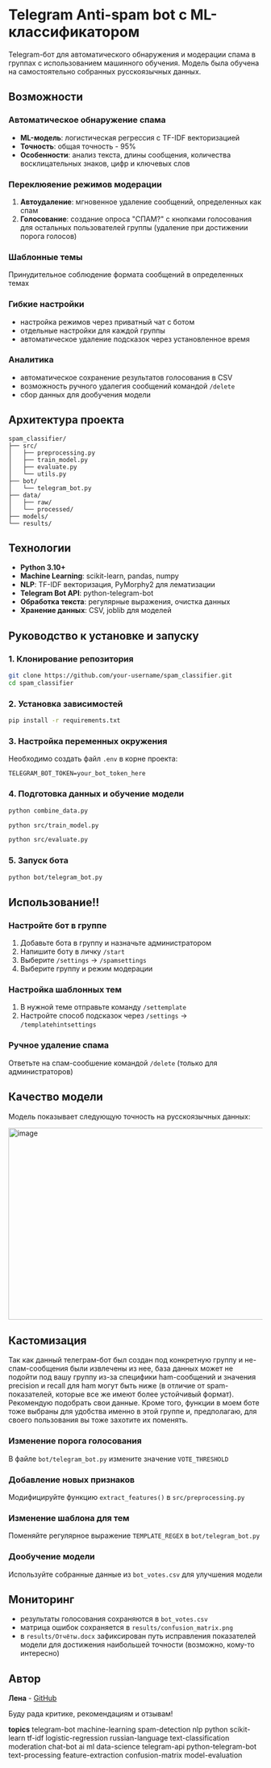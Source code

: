 # Telegram Anti-spam bot с ML-классификатором
Telegram-бот для автоматического обнаружения и модерации спама в группах с использованием машинного обучения. Модель была обучена на самостоятельно собранных русскоязычных данных.

## Возможности

### Автоматическое обнаружение спама
- **ML-модель**: логистическая регрессия с TF-IDF векторизацией
- **Точность**: общая точность - 95%
- **Особенности**: анализ текста, длины сообщения, количества восклицательных знаков, цифр и ключевых слов
### Переклюяение режимов модерации
1. **Автоудаление**: мгновенное удаление сообщений, определенных как спам
2. **Голосование**: создание опроса "СПАМ?" с кнопками голосования для остальных пользователей группы (удаление при достижении порога голосов)
### Шаблонные темы
Принудительное соблюдение формата сообщений в определенных темах
### Гибкие настройки
- настройка режимов через приватный чат с ботом
- отдельные настройки для каждой группы
- автоматическое удаление подсказок через  установленное время
### Аналитика
- автоматическое сохранение результатов голосования в CSV
- возможность ручного удалегия сообщений командой `/delete`
- сбор данных для дообучения модели


## Архитектура проекта

```
spam_classifier/
├── src/
│   ├── preprocessing.py
│   ├── train_model.py
│   ├── evaluate.py
│   └── utils.py
├── bot/
│   └── telegram_bot.py
├── data/
│   ├── raw/
│   └── processed/
├── models/ 
└── results/
```


## Технологии

- **Python 3.10+**
- **Machine Learning**: scikit-learn, pandas, numpy
- **NLP**: TF-IDF векторизация, PyMorphy2 для лематизации
- **Telegram Bot API**: python-telegram-bot
- **Обработка текста**: регулярные выражения, очистка данных
- **Хранение данных**: CSV, joblib для моделей


## Руководство к установке и запуску

### 1. Клонирование репозитория
```bash
git clone https://github.com/your-username/spam_classifier.git
cd spam_classifier
```
### 2. Установка зависимостей
```bash
pip install -r requirements.txt
```
### 3. Настройка переменных окружения
Необходимо создать файл `.env` в корне проекта:
```
TELEGRAM_BOT_TOKEN=your_bot_token_here
```
### 4. Подготовка данных и обучение модели
```bash
python combine_data.py

python src/train_model.py

python src/evaluate.py
```
### 5. Запуск бота
```bash
python bot/telegram_bot.py
```

## Использование!!

### Настройте бот в группе
1. Добавьте бота в группу и назначьте администратором
2. Напишите боту в личку `/start`
3. Выберите `/settings` → `/spamsettings`
4. Выберите группу и режим модерации

### Настройка шаблонных тем
1. В нужной теме отправьте команду `/settemplate`
2. Настройте способ подсказок через `/settings` → `/templatehintsettings`

### Ручное удаление спама
Ответьте на спам-сообшение командой `/delete` (только для администраторов)


## Качество модели

Модель показывает следующую точность на русскоязычных данных:

<img width="974" height="380" alt="image" src="https://github.com/user-attachments/assets/b80a79f0-b016-447c-bbc6-ce5cd3d159e1" />


## Кастомизация

Так как данный телеграм-бот был создан под конкретную группу и не-спам-сообщения были извлечены из нее, база данных может не подойти под вашу группу из-за специфики ham-сообщений и значения precision и recall для ham могут быть ниже (в отличие от spam-показателей, которые все же имеют более устойчивый формат). Рекомендую подобрать свои данные. Кроме того, функции в моем боте тоже выбраны для удобства именно в этой группе и, предполагаю, для своего пользования вы тоже захотите их поменять.

### Изменение порога голосования
В файле `bot/telegram_bot.py` измените значение `VOTE_THRESHOLD`

### Добавление новых признаков
Модифицируйте функцию `extract_features()` в `src/preprocessing.py`

### Изменение шаблона для тем
Поменяйте регулярное выражение `TEMPLATE_REGEX` в `bot/telegram_bot.py`

### Дообучение модели
Используйте собранные данные из `bot_votes.csv` для улучшения модели



## Мониторинг

- результаты голосования сохраняются в `bot_votes.csv`
- матрица ошибок сохраняется в `results/confusion_matrix.png`
- в `results/Отчёты.docx` зафиксирован путь исправления показателей модели для достижения наибольшей точности (возможно, кому-то интересно)



## Автор

**Лена** - [GitHub](https://github.com/monalenka)



Буду рада критике, рекомендациям и отзывам!



**topics**
telegram-bot  machine-learning  spam-detection  nlp  python  scikit-learn  tf-idf  logistic-regression  russian-language  text-classification  moderation  chat-bot  ai  ml  data-science  telegram-api  python-telegram-bot  text-processing  feature-extraction  confusion-matrix  model-evaluation 

